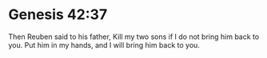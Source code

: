 # Genesis 42:37

Then Reuben said to his father, Kill my two sons if I do not bring him back to you. Put him in my hands, and I will bring him back to you.
